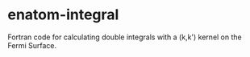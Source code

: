 # enatom-integral
Fortran code for calculating double integrals with a (k,k') kernel on the Fermi Surface. 
